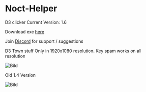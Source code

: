 # Noct-Helper
D3 clicker
Current Version: 1.6

Download exe [here](https://github.com/Akayaakuma/Noct-Helper/releases) 

Join [Discord](https://discord.gg/ad4bcJZ) for support / suggestions

D3 Town stuff Only in 1920x1080 resolution. Key spam works on all resolution

![Bild](https://i.imgur.com/XiIynAH.png)



Old 1.4 Version 

![Bild](https://i.imgur.com/XLlNFik.png)
